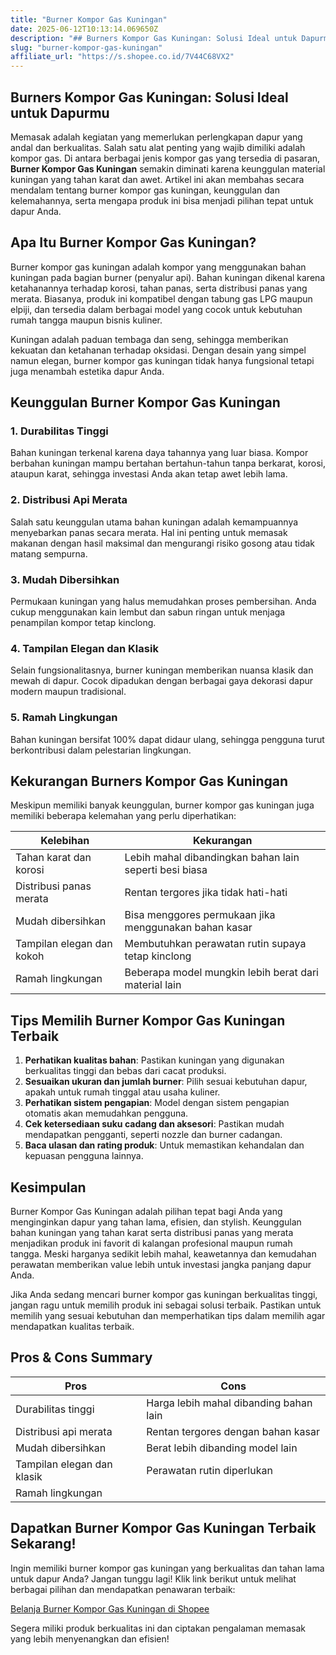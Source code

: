 ```yaml
---
title: "Burner Kompor Gas Kuningan"
date: 2025-06-12T10:13:14.069650Z
description: "## Burners Kompor Gas Kuningan: Solusi Ideal untuk Dapurmu..."
slug: "burner-kompor-gas-kuningan"
affiliate_url: "https://s.shopee.co.id/7V44C68VX2"
---
```

## Burners Kompor Gas Kuningan: Solusi Ideal untuk Dapurmu

Memasak adalah kegiatan yang memerlukan perlengkapan dapur yang andal dan berkualitas. Salah satu alat penting yang wajib dimiliki adalah kompor gas. Di antara berbagai jenis kompor gas yang tersedia di pasaran, **Burner Kompor Gas Kuningan** semakin diminati karena keunggulan material kuningan yang tahan karat dan awet. Artikel ini akan membahas secara mendalam tentang burner kompor gas kuningan, keunggulan dan kelemahannya, serta mengapa produk ini bisa menjadi pilihan tepat untuk dapur Anda.

## Apa Itu Burner Kompor Gas Kuningan?

Burner kompor gas kuningan adalah kompor yang menggunakan bahan kuningan pada bagian burner (penyalur api). Bahan kuningan dikenal karena ketahanannya terhadap korosi, tahan panas, serta distribusi panas yang merata. Biasanya, produk ini kompatibel dengan tabung gas LPG maupun elpiji, dan tersedia dalam berbagai model yang cocok untuk kebutuhan rumah tangga maupun bisnis kuliner.

Kuningan adalah paduan tembaga dan seng, sehingga memberikan kekuatan dan ketahanan terhadap oksidasi. Dengan desain yang simpel namun elegan, burner kompor gas kuningan tidak hanya fungsional tetapi juga menambah estetika dapur Anda.

## Keunggulan Burner Kompor Gas Kuningan

### 1. Durabilitas Tinggi
Bahan kuningan terkenal karena daya tahannya yang luar biasa. Kompor berbahan kuningan mampu bertahan bertahun-tahun tanpa berkarat, korosi, ataupun karat, sehingga investasi Anda akan tetap awet lebih lama.

### 2. Distribusi Api Merata
Salah satu keunggulan utama bahan kuningan adalah kemampuannya menyebarkan panas secara merata. Hal ini penting untuk memasak makanan dengan hasil maksimal dan mengurangi risiko gosong atau tidak matang sempurna.

### 3. Mudah Dibersihkan
Permukaan kuningan yang halus memudahkan proses pembersihan. Anda cukup menggunakan kain lembut dan sabun ringan untuk menjaga penampilan kompor tetap kinclong.

### 4. Tampilan Elegan dan Klasik
Selain fungsionalitasnya, burner kuningan memberikan nuansa klasik dan mewah di dapur. Cocok dipadukan dengan berbagai gaya dekorasi dapur modern maupun tradisional.

### 5. Ramah Lingkungan
Bahan kuningan bersifat 100% dapat didaur ulang, sehingga pengguna turut berkontribusi dalam pelestarian lingkungan.

## Kekurangan Burners Kompor Gas Kuningan

Meskipun memiliki banyak keunggulan, burner kompor gas kuningan juga memiliki beberapa kelemahan yang perlu diperhatikan:

| Kelebihan                     | Kekurangan                                               |
|-------------------------------|----------------------------------------------------------|
| Tahan karat dan korosi      | Lebih mahal dibandingkan bahan lain seperti besi biasa |
| Distribusi panas merata      | Rentan tergores jika tidak hati-hati                     |
| Mudah dibersihkan            | Bisa menggores permukaan jika menggunakan bahan kasar   |
| Tampilan elegan dan kokoh    | Membutuhkan perawatan rutin supaya tetap kinclong      |
| Ramah lingkungan             | Beberapa model mungkin lebih berat dari material lain   |

## Tips Memilih Burner Kompor Gas Kuningan Terbaik

1. **Perhatikan kualitas bahan**: Pastikan kuningan yang digunakan berkualitas tinggi dan bebas dari cacat produksi.
2. **Sesuaikan ukuran dan jumlah burner**: Pilih sesuai kebutuhan dapur, apakah untuk rumah tinggal atau usaha kuliner.
3. **Perhatikan sistem pengapian**: Model dengan sistem pengapian otomatis akan memudahkan pengguna.
4. **Cek ketersediaan suku cadang dan aksesori**: Pastikan mudah mendapatkan pengganti, seperti nozzle dan burner cadangan.
5. **Baca ulasan dan rating produk**: Untuk memastikan kehandalan dan kepuasan pengguna lainnya.

## Kesimpulan

Burner Kompor Gas Kuningan adalah pilihan tepat bagi Anda yang menginginkan dapur yang tahan lama, efisien, dan stylish. Keunggulan bahan kuningan yang tahan karat serta distribusi panas yang merata menjadikan produk ini favorit di kalangan profesional maupun rumah tangga. Meski harganya sedikit lebih mahal, keawetannya dan kemudahan perawatan memberikan value lebih untuk investasi jangka panjang dapur Anda.

Jika Anda sedang mencari burner kompor gas kuningan berkualitas tinggi, jangan ragu untuk memilih produk ini sebagai solusi terbaik. Pastikan untuk memilih yang sesuai kebutuhan dan memperhatikan tips dalam memilih agar mendapatkan kualitas terbaik.

## Pros & Cons Summary

| **Pros** | **Cons** |
| --- | --- |
| Durabilitas tinggi | Harga lebih mahal dibanding bahan lain |
| Distribusi api merata | Rentan tergores dengan bahan kasar |
| Mudah dibersihkan | Berat lebih dibanding model lain |
| Tampilan elegan dan klasik | Perawatan rutin diperlukan |
| Ramah lingkungan | |

## Dapatkan Burner Kompor Gas Kuningan Terbaik Sekarang!

Ingin memiliki burner kompor gas kuningan yang berkualitas dan tahan lama untuk dapur Anda? Jangan tunggu lagi! Klik link berikut untuk melihat berbagai pilihan dan mendapatkan penawaran terbaik:  

[Belanja Burner Kompor Gas Kuningan di Shopee](https://s.shopee.co.id/7V44C68VX2)

Segera miliki produk berkualitas ini dan ciptakan pengalaman memasak yang lebih menyenangkan dan efisien!